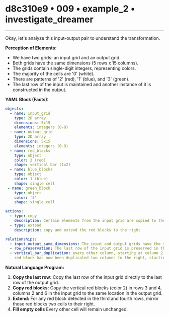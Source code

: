 # d8c310e9 • 009 • example_2 • investigate_dreamer

---
Okay, let's analyze this input-output pair to understand the transformation.

**Perception of Elements:**

*   We have two grids: an input grid and an output grid.
*   Both grids have the same dimensions (5 rows x 15 columns).
*   The grids contain single-digit integers, representing colors.
*   The majority of the cells are '0' (white).
*   There are patterns of '2' (red), '1' (blue), and '3' (green).
*    The last row of the input is maintained and another instance of it is constructed in the output.

**YAML Block (Facts):**



```yaml
objects:
  - name: input_grid
    type: 2D array
    dimensions: 5x15
    elements: integers (0-9)
  - name: output_grid
    type: 2D array
    dimensions: 5x15
    elements: integers (0-9)
  - name: red_blocks
    type: object
    color: 2 (red)
    shape: vertical bar (1x2)
  - name: blue_blocks
    type: object
    color: 1 (blue)
    shape: single cell
 - name: green_block
    type: object
    color: '3'
    shape: single cell

actions:
  - type: copy
    description: Certain elements from the input grid are copied to the output grid.
  - type: extend
    description: copy and extend the red blocks to the right

relationships:
  - input_output_same_dimensions: The input and output grids have the same dimensions.
  - row_preservation: The last row of the input grid is preserved in the output grid.
  - vertical_bar_duplication: every other column, starting at column 2, containing the
    red block has now been duplicated two columns to the right, starting from column 10.
```



**Natural Language Program:**

1.  **Copy the last row:** Copy the last row of the input grid directly to the last row of the output grid.
2.  **Copy red blocks:** Copy the vertical red blocks (color 2) in rows 3 and 4, columns 2 and 6 in the input grid to the same location in the output grid.
3.  **Extend:** For any red block detected in the third and fourth rows, mirror those red blocks two cells to their right.
4. **Fill empty cells** Every other cell will remain unchanged.


